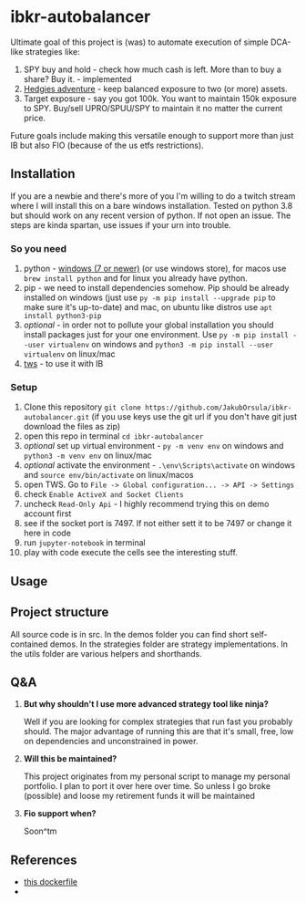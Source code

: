 # ibkr-autobalancer

Ultimate goal of this project is (was) to automate execution of simple DCA-like strategies like:
1. SPY buy and hold - check how much cash is left. More than to buy a share? Buy it. - implemented
2. [Hedgies adventure](https://www.bogleheads.org/forum/viewtopic.php?t=272007) - keep balanced exposure to two (or more) assets.
3. Target exposure - say you got 100k. You want to maintain 150k exposure to SPY. Buy/sell UPRO/SPUU/SPY to maintain it no matter the current price.

Future goals include making this versatile enough to support more than just IB but also FIO (because of the us etfs restrictions).

## Installation

If you are a newbie and there's more of you I'm willing to do a twitch stream where I will install this on a bare windows installation.
Tested on python 3.8 but should work on any recent version of python. If not open an issue. The steps are kinda spartan, use issues if your urn into trouble.

### So you need
1. python - [windows (7 or newer)](https://www.python.org/downloads/release/python-3812/) (or use windows store),
    for macos use `brew install python` and for linux you already have python.
2. pip - we need to install dependencies somehow. Pip should be already installed on windows
   (just use `py -m pip install --upgrade pip` to make sure it's up-to-date) and mac,
    on ubuntu like distros use `apt install python3-pip`
3. *optional* - in order not to pollute your global installation you should install packages just for your one environment.
    Use `py -m pip install --user virtualenv` on windows and `python3 -m pip install --user virtualenv` on linux/mac
4. [tws](https://www.interactivebrokers.com/en/index.php?f=17713) - to use it with IB

### Setup

1. Clone this repository  `git clone https://github.com/JakubOrsula/ibkr-autobalancer.git` (if you use keys use the git url if you don't have git just download the files as zip)
2. open this repo in terminal `cd ibkr-autobalancer`
3. *optional* set up virtual environment - `py -m venv env` on windows and `python3 -m venv env` on linux/mac
4. *optional* activate the environment - `.\env\Scripts\activate` on windows and `source env/bin/activate` on linux/macos
5. open TWS. Go to `File -> Global configuration... -> API -> Settings`
6. check `Enable ActiveX and Socket Clients`
7. uncheck `Read-Only Api` - I highly recommend trying this on demo account first
8. see if the socket port is 7497. If not either sett it to be 7497 or change it here in code
9. run `jupyter-notebook` in terminal
10. play with code execute the cells see the interesting stuff.

## Usage



## Project structure

All source code is in src. In the demos folder you can find short self-contained demos.
In the strategies folder are strategy implementations.
In the utils folder are various helpers and shorthands.

## Q&A

1. **But why shouldn't I use more advanced strategy tool like ninja?**
    
    Well if you are looking for complex strategies that run fast you probably should.
    The major advantage of running this are that it's small, free, low on dependencies and unconstrained  in power.

2. **Will this be maintained?**

    This project originates from my personal script to manage my personal portfolio. I plan to port it over here over time.
    So unless I go broke (possible) and loose my retirement funds it will be maintained

3. **Fio support when?**

    Soon^tm

## References

+ [this dockerfile](https://github.com/chepurko/IBKR-PTL/blob/master/Dockerfile)
+ 
